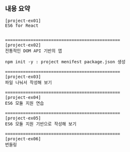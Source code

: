 ## 내용 요약
<pre>
[project-ex01]
ES6 for React


=============================================
[project-ex02]
전통적인 DOM API 기반의 앱

npm init -y : project menifest package.json 생성

=============================================
[project-ex03]
파일 나눠서 작성해 보기

=============================================
[project-ex04]
ES6 모듈 지원 연습

=============================================
[project-ex05]
ES6 모듈 지원 기반으로 작성해 보기

=============================================
[project-ex06]
번들링

<pre>